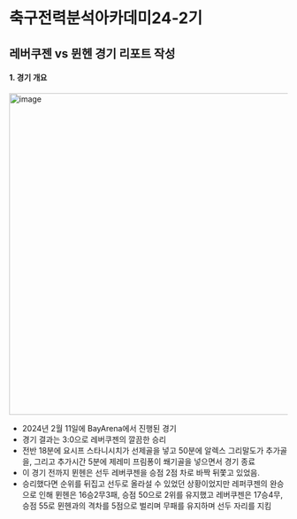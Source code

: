 # 축구전력분석아카데미24-2기

## 레버쿠젠 vs 뮌헨 경기 리포트 작성
#### 1. 경기 개요
<img width="582" alt="image" src="https://github.com/user-attachments/assets/2951c5f1-081f-40d2-a5a9-6c48af0876db" /> </br>
- 2024년 2월 11일에 BayArena에서 진행된 경기</br>
- 경기 결과는 3:0으로 레버쿠젠의 깔끔한 승리</br>
- 전반 18분에 요시프 스타니시치가 선제골을 넣고 50분에 알렉스 그리말도가 추가골을, 그리고 추가시간 5분에 제레미 프림퐁이 쐐기골을 넣으면서 경기 종료</br>
- 이 경기 전까지 뮌헨은 선두 레버쿠젠을 승점 2점 차로 바짝 뒤쫓고 있었음.</br>
- 승리했다면 순위를 뒤집고 선두로 올라설 수 있었던 상황이었지만 레퍼쿠젠의 완승으로 인해 뮌헨은 16승2무3패, 승점 50으로 2위를 유지했고 레버쿠젠은 17승4무, 승점 55로 뮌헨과의 격차를 5점으로 벌리며 무패를 유지하며 선두 자리를 지킴</br>
